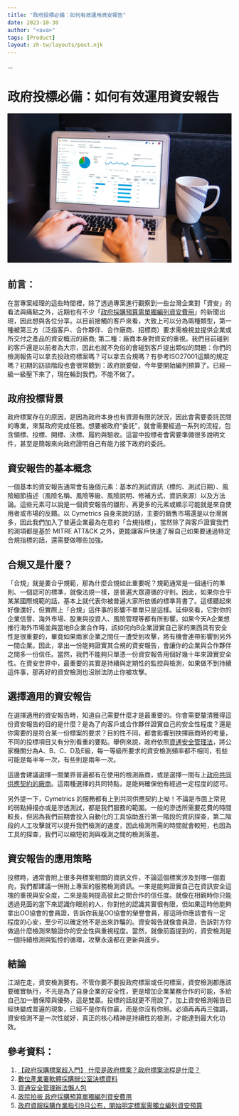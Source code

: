 ```yaml
---
title: "政府投標必備：如何有效運用資安報告"
date: 2023-10-30
author: "<ava>"
tags: [Product]
layout: zh-tw/layouts/post.njk
---
```


...
# 政府投標必備：如何有效運用資安報告

![](/img/posts/ava/workflow.process/procurment.jpg)

## 前言：
在當專案經理的這些時間裡，除了透過專案進行觀察到一些台灣企業對「資安」的看法與痛點之外，近期也有不少「[政府採購預算需單獨編列資安費用](https://www.ithome.com.tw/news/158882)」的新聞出現，因此想與各位分享。以目前接觸的客戶來看，大致上可以分為兩種類型，第一種被第三方（泛指客戶、合作夥伴、合作廠商、招標商）要求需檢視並提供企業或所交付之產品的資安概況的廠商; 第二種：廠商本身對資安的重視。我們目前碰到的客戶還是以前者為大宗，因此也就不免俗的會碰到客戶提出類似的問題：<!-- summary -->你們的檢測報告可以拿去投政府標案嗎？可以拿去合規嗎？有參考ISO27001這類的規定嗎？初期的訪談階段也會很常聽到：政府說要做，今年要開始編列預算了。已經一級一級壓下來了，現在輪到我們，不能不做了。<!-- summary -->

## 政府投標背景
政府標案存在的原因，是因為政府本身也有資源有限的狀況，因此會需要委託民間的專業，來幫政府完成任務。想要被政府“委託”，就會需要經過一系列的流程，包含領標、投標、開標、決標、履約與驗收。這當中投標者會需要準備很多說明文件，甚至是簡報來向政府證明自己有能力接下政府的委託。


## 資安報告的基本概念
一個基本的資安報告通常會有幾個元素：基本的測試資訊（標的、測試日期）、風險細節描述（風險名稱、風險等級、風險說明、修補方式、資訊來源）以及方法論。這些元素可以說是一個資安報告的雛形，再更多的元素或顯示可能就是來自使用者或市場的反饋。以 Cymetrics 自身來說的話，主要的銷售市場還是以台灣居多，因此我們加入了普遍企業最為在意的「合規指標」，當然除了與客戶證實我們的測項都是基於 MITRE ATT&CK 之外，更能讓客戶快速了解自己如果要通過特定合規指標的話，還需要做哪些加強。

## 合規又是什麼？
「合規」就是要合乎規範，那為什麼合規如此重要呢？規範通常是一個通行的準則、一個認可的標準，就像法規一樣，是普遍大眾遵循的守則。因此，如果你合乎某某國際規範的話，基本上就代表你被普遍大家所依循的標準背書了。這樣聽起來好像還好，但實際上「合規」這件事的影響不單單只是這樣。延伸來看，它對你的企業信譽、海外市場、股東與投資人、風險管理等都有所影響。如果今天A企業想推行海外市場並與當地B企業合作時，該如何向B企業證實自己家的東西具有安全性是很重要的，畢竟如果兩家企業之間任一遭受到攻擊，將有機會連帶影響到另外一間企業。因此，拿出一份能夠證實其合規的資安報告，會讓你的企業與合作夥伴之間多一份信任。當然，我們不能夠只單憑一份資安報告用個好幾十年來證實安全性。在資安世界中，最重要的其實是持續與定期性的監控與檢測，如果做不到持續這件事，那再好的資安檢測也沒辦法防止你被攻擊。

## 選擇適用的資安報告
在選擇適用的資安報告時，知道自己需要什麼才是最重要的。你會需要釐清獲得這份資安報告的目的是什麼？是為了向客戶或合作夥伴證實自己的安全性程度？還是你需要的是符合某一份標案的要求？目的性不同，都會影響到抉擇廠商時的考量，不同的投標項目又有分別看重的要點。舉例來說，政府依照[資通安全管理法](https://www.acw.org.tw/Match/Default.aspx?subID=38)，將公家機關分為A、B、C、D及E級，每一等級所要求的資安檢測頻率都不相同，有些可能是每半年一次，有些則是兩年一次。

這邊會建議選擇一間業界普遍都有在使用的檢測廠商，或是選擇一間有上[政府共同供應契約的廠商](https://www.spo.org.tw/%E4%B8%8B%E8%BC%89%E5%B0%88%E5%8D%80/%E6%A8%99%E6%A1%88%E8%B3%87%E6%96%99%E4%B8%8B%E8%BC%89/%E6%B1%BA%E6%A8%99%E8%B3%87%E6%96%99/)。這兩種選擇的共同特點，是能夠確保他有經過一定程度的認可。

另外提一下，Cymetrics 的服務都有上到共同供應契約上呦！不論是市面上常見的弱點掃描亦或是滲透測試，都是我們服務的範圍。一般的滲透所需要花費的時間較長，但因為我們前期會投入自動化的工具協助進行第一階段的資訊探查，第二階段的人工攻擊就可以提升我們檢測的速度，因此檢測所需的時間就會較短，也因為工具的探查，我們可以縮短初測與複測之間的檢測落差。

## 資安報告的應用策略
投標時，通常會附上很多與標案相關的資訊文件，不論這個標案涉及到哪一個面向，我們都建議一併附上專案的服務檢測資訊。一來是能夠證實自己在資訊安全這塊的重視與安全度，二來是能夠提高彼此之間合作的信任度。就像在相親時你只能透過見面的當下來認識你眼前的人，你對他的認識其實很有限，但如果這時他能夠拿出OO協會的會員證，告訴你我是OO協會的榮譽會員，那這時你應該會有一定程度的心安，至少可以確定他不是出來詐騙的。資安報告就像會員證，告訴對方你做過什麼檢測來驗證你的安全性與重視程度。當然，就像前面提到的，資安檢測是一個持續檢測與監控的循環，攻擊永遠都在更新與進步。


## 結論
江湖在走，資安檢測要有。不管你要不要投政府標案或任何標案，資安檢測都應該要確實執行，不光是為了自身企業的安全性，更是增加企業業務合作的可能，多給自己加一層保障與優勢，這是雙贏。投標的話就更不用說了，加上資安檢測報告已經快變成普遍的現象，已經不是你有你贏，而是你沒有你掰。必須再再再三強調，資安檢測不是一次性就好，真正的核心精神是持續性的檢測，才能達到最大化功效。

## 參考資料：

1. [【政府採購標案超入門】 什麼是政府標案？政府標案流程是什麼？](https://lichengyin.medium.com/%E6%94%BF%E5%BA%9C%E6%8E%A1%E8%B3%BC%E6%A8%99%E6%A1%88%E8%B6%85%E5%85%A5%E9%96%80-%E4%BB%80%E9%BA%BC%E6%98%AF%E6%94%BF%E5%BA%9C%E6%A8%99%E6%A1%88-%E6%94%BF%E5%BA%9C%E6%A8%99%E6%A1%88%E6%B5%81%E7%A8%8B%E6%98%AF%E4%BB%80%E9%BA%BC-739671ad956a)
2. [數位產業署軟體採購辦公室決標資料](https://www.spo.org.tw/%E4%B8%8B%E8%BC%89%E5%B0%88%E5%8D%80/%E6%A8%99%E6%A1%88%E8%B3%87%E6%96%99%E4%B8%8B%E8%BC%89/%E6%B1%BA%E6%A8%99%E8%B3%87%E6%96%99/)
3. [資通安全管理辦法懶人包](https://www.acw.org.tw/Match/Default.aspx?subID=38)
4. [政院拍板 政府採購預算單獨編列資安費用](https://news.ltn.com.tw/news/politics/breakingnews/4449249)
5. [政府資服採購作業指引9月公布，開始明定標案需獨立編列資安預算](https://www.ithome.com.tw/news/158882)
